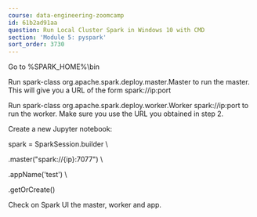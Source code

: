 ```yaml
---
course: data-engineering-zoomcamp
id: 61b2ad91aa
question: Run Local Cluster Spark in Windows 10 with CMD
section: 'Module 5: pyspark'
sort_order: 3730
---
```


Go to %SPARK_HOME%\bin

Run spark-class org.apache.spark.deploy.master.Master to run the master. This will give you a URL of the form spark://ip:port

Run spark-class org.apache.spark.deploy.worker.Worker spark://ip:port to run the worker. Make sure you use the URL you obtained in step 2.

Create a new Jupyter notebook:

spark = SparkSession.builder \

.master("spark://{ip}:7077") \

.appName('test') \

.getOrCreate()

Check on Spark UI the master, worker and app.

